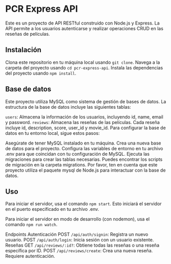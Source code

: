# PCR Express API
Este es un proyecto de API RESTful construido con Node.js y Express. La API permite a los usuarios autenticarse y realizar operaciones CRUD en las reseñas de películas.

## Instalación
Clona este repositorio en tu máquina local usando `git clone`.
Navega a la carpeta del proyecto usando `cd pcr-express-api`.
Instala las dependencias del proyecto usando `npm install`.

## Base de datos

Este proyecto utiliza MySQL como sistema de gestión de bases de datos. La estructura de la base de datos incluye las siguientes tablas:

`users`: Almacena la información de los usuarios, incluyendo id, name, email y password.
`reviews`: Almacena las reseñas de las películas. Cada reseña incluye id, description, score, user_id y movie_id.
Para configurar la base de datos en tu entorno local, sigue estos pasos:

Asegúrate de tener MySQL instalado en tu máquina.
Crea una nueva base de datos para el proyecto.
Configura las variables de entorno en tu archivo .env para que coincidan con tu configuración de MySQL.
Ejecuta las migraciones para crear las tablas necesarias. Puedes encontrar los scripts de migración en la carpeta migrations.
Por favor, ten en cuenta que este proyecto utiliza el paquete mysql de Node.js para interactuar con la base de datos.


## Uso
Para iniciar el servidor, usa el comando `npm start`. Esto iniciará el servidor en el puerto especificado en tu archivo .env.

Para iniciar el servidor en modo de desarrollo (con nodemon), usa el comando `npm run watch`.

Endpoints
Autenticación
POST `/api/auth/signin`: Registra un nuevo usuario.
POST `/api/auth/login`: Inicia sesión con un usuario existente.
Reseñas
GET `/api/reviews/:id?`: Obtiene todas las reseñas o una reseña específica por ID.
POST `/api/reviews/create`: Crea una nueva reseña. Requiere autenticación.


